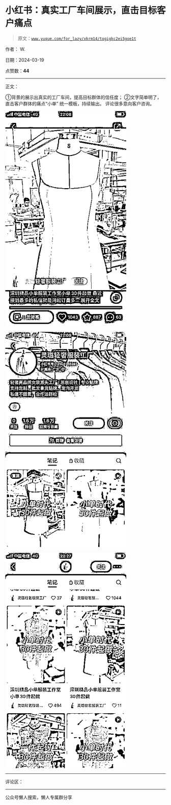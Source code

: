 # 小红书：真实工厂车间展示，直击目标客户痛点

> 原文：[`www.yuque.com/for_lazy/xkrm14/togigkc2ei5goe1t`](https://www.yuque.com/for_lazy/xkrm14/togigkc2ei5goe1t)

作者： W.

日期：2024-03-19

点赞数：**44**

* * *

正文：

①背景的展示出真实的工厂车间，提高目标群体的信任度； ②文字简单明了，直击客户群体的痛点“小单” 统一模板，持续输出。 评论很多意向客户咨询。

![](img/c15098f9a60605d7a06a6823f08e0129.png)

![](img/090e19387ecd53a5359e92cbfd7553ff.png)

![](img/4cd2dcd78b2f510b2ee9df4efb565753.png)

* * *

评论区：

* * *

公众号懒人搜索，懒人专属群分享